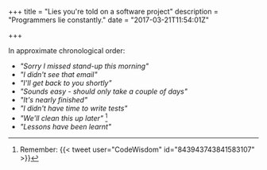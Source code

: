 +++
title = "Lies you're told on a software project"
description = "Programmers lie constantly."
date = "2017-03-21T11:54:01Z"

+++

In approximate chronological order:

- _"Sorry I missed stand-up this morning"_
- _"I didn't see that email"_
- _"I'll get back to you shortly"_
- _"Sounds easy - should only take a couple of days"_
- _"It's nearly finished"_
- _"I didn't have time to write tests"_
- _"We'll clean this up later"_ [^1]
- _"Lessons have been learnt"_

[^1]: Remember: {{< tweet user="CodeWisdom" id="843943743841583107" >}}
